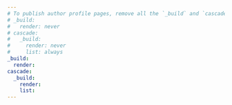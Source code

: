 ```yaml
---
# To publish author profile pages, remove all the `_build` and `cascade` settings below.
# _build:
#   render: never
# cascade:
#   _build:
#     render: never
#     list: always
_build:
  render:
cascade:
  _build:
    render:
    list: 
---
```

